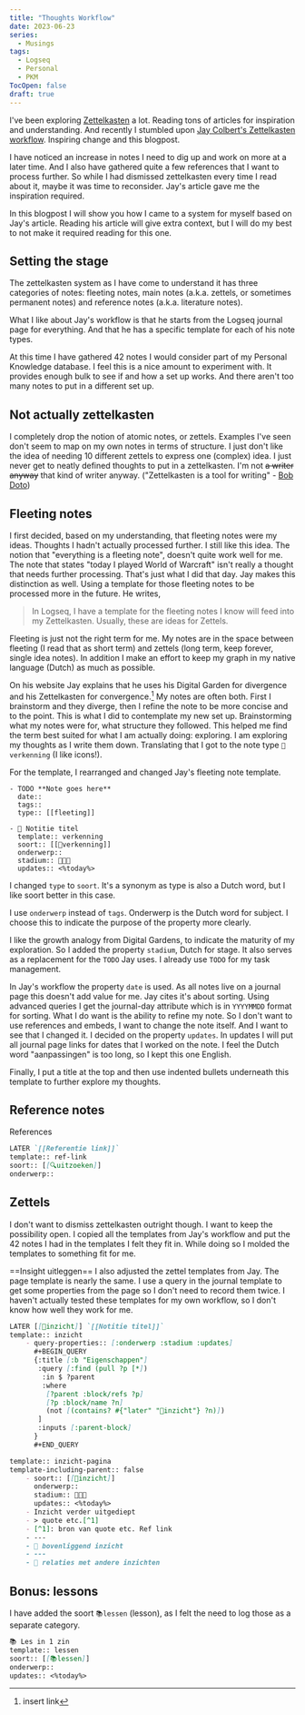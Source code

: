 ```yaml
---
title: "Thoughts Workflow"
date: 2023-06-23
series: 
  - Musings
tags:
  - Logseq
  - Personal
  - PKM
TocOpen: false
draft: true
---
```

I've been exploring [Zettelkasten](https://zettelkasten.de/) a lot. Reading tons of articles for inspiration and understanding. And recently I stumbled upon [Jay Colbert's Zettelkasten workflow](https://wilde-at-heart.garden/pages/my-zettelkasten-workflow-from-start-to-finish/). Inspiring change and this blogpost.

I have noticed an increase in notes I need to dig up and work on more at a later time. And I also have gathered quite a few references that I want to process further. 
So while I had dismissed zettelkasten every time I read about it, maybe it was time to reconsider.
Jay's article gave me the inspiration required.

In this blogpost I will show you how I came to a system for myself based on Jay's article. Reading his article will give extra context, but I will do my best to not make it required reading for this one.

## Setting the stage
The zettelkasten system as I have come to understand it has three categories of notes: fleeting notes, main notes (a.k.a. zettels, or sometimes permanent notes) and reference notes (a.k.a. literature notes).

What I like about Jay's workflow is that he starts from the Logseq journal page for everything. And that he has a specific template for each of his note types.

At this time I have gathered 42 notes I would consider part of my Personal Knowledge database. I feel this is a nice amount to experiment with. It provides enough bulk to see if and how a set up works. And there aren't too many notes to put in a different set up.

## Not actually zettelkasten
I completely drop the notion of atomic notes, or zettels. 
Examples I've seen don't seem to map on my own notes in terms of structure.
I just don't like the idea of needing 10 different zettels to express one (complex) idea.
I just never get to neatly defined thoughts to put in a zettelkasten.
I'm not ~~a writer anyway~~ that kind of writer anyway. ("Zettelkasten is a tool for writing" - [Bob Doto](https://writing.bobdoto.computer))

## Fleeting notes
I first decided, based on my understanding, that fleeting notes were my ideas. Thoughts I hadn't actually processed further.
I still like this idea. The notion that "everything is a fleeting note", doesn't quite work well for me. The note that states "today I played World of Warcraft" isn't really a thought that needs further processing. That's just what I did that day.
Jay makes this distinction as well. Using a template for those fleeting notes to be processed more in the future.
He writes,
> In Logseq, I have a template for the fleeting notes I know will feed into my Zettelkasten. Usually, these are ideas for Zettels.

Fleeting is just not the right term for me. My notes are in the space between fleeting (I read that as short term) and zettels (long term, keep forever, single idea notes).
In addition I make an effort to keep my graph in my native language (Dutch) as much as possible.

On his website Jay explains that he uses his Digital Garden for divergence and his Zettelkasten for convergence.[^1]
My notes are often both. First I brainstorm and they diverge, then I refine the note to be more concise and to the point. This is what I did to contemplate my new set up. Brainstorming what my notes were for, what structure they followed. 
This helped me find the term best suited for what I am actually doing: exploring. I am exploring my thoughts as I write them down.
Translating that I got to the note type `🧭verkenning` (I like icons!).

For the template, I rearranged and changed Jay's fleeting note template.

```
- TODO **Note goes here**
  date::
  tags:: 
  type:: [[fleeting]]
```

```
- 🧭 Notitie titel
  template:: verkenning
  soort:: [[🧭verkenning]]
  onderwerp:: 
  stadium:: 🌱🌿🌳
  updates:: <%today%>
```

I changed `type` to `soort`. It's a synonym as type is also a Dutch word, but I like soort better in this case. 

I use `onderwerp` instead of `tags`. Onderwerp is the Dutch word for subject. I choose this to indicate the purpose of the property more clearly.

I like the growth analogy from Digital Gardens, to indicate the maturity of my exploration. So I added the property `stadium`, Dutch for stage.
It also serves as a replacement for the `TODO` Jay uses. I already use `TODO` for my task management.

In Jay's workflow the property `date` is used. As all notes live on a journal page this doesn't add value for me. Jay cites it's about sorting. Using advanced queries I get the journal-day attribute which is in `YYYYMMDD` format for sorting.
What I do want is the ability to refine my note. So I don't want to use references and embeds, I want to change the note itself. And I want to see that I changed it.
I decided on the property `updates`. In updates I will put all journal page links for dates that I worked on the note. I feel the Dutch word "aanpassingen" is too long, so I kept this one English.

Finally, I put a title at the top and then use indented bullets underneath this template to further explore my thoughts.

## Reference notes
References
```markdown
LATER `[[Referentie link]]`
template:: ref-link
soort:: [[🔍uitzoeken]]
onderwerp::
```

## Zettels
I don't want to dismiss zettelkasten outright though. I want to keep the possibility open.
I copied all the templates from Jay's workflow and put the 42 notes I had in the templates I felt they fit in.
While doing so I molded the templates to something fit for me.

==Insight uitleggen==
I also adjusted the zettel templates from Jay. The page template is nearly the same.
I use a query in the journal template to get some properties from the page so I don't need to record them twice.
I haven't actually tested these templates for my own workflow, so I don't know how well they work for me.

```markdown
LATER [[🧿inzicht]] `[[Notitie titel]]`
template:: inzicht
	- query-properties:: [:onderwerp :stadium :updates]
	  #+BEGIN_QUERY
	  {:title [:b "Eigenschappen"]
 	   :query [:find (pull ?p [*])
 	    :in $ ?parent
  	    :where
   	     [?parent :block/refs ?p]
         [?p :block/name ?n]
         (not [(contains? #{"later" "🧿inzicht"} ?n)])
       ]
       :inputs [:parent-block]
	  }
	  #+END_QUERY
```

```markdown
template:: inzicht-pagina
template-including-parent:: false
	- soort:: [[🧿inzicht]]
	  onderwerp::
	  stadium:: 🌱🌿🌳
	  updates:: <%today%>
	- Inzicht verder uitgediept
	- > quote etc.[^1]  
	- [^1]: bron van quote etc. Ref link
	- ---
	- 🔼 bovenliggend inzicht
	- ---
	- 🔁 relaties met andere inzichten
```

## Bonus: lessons
I have added the soort `📚lessen` (lesson), as I felt the need to log those as a separate category. 
```markdown
📚 Les in 1 zin
template:: lessen
soort:: [[📚lessen]]
onderwerp:: 
updates:: <%today%>
```

[^1]: insert link
